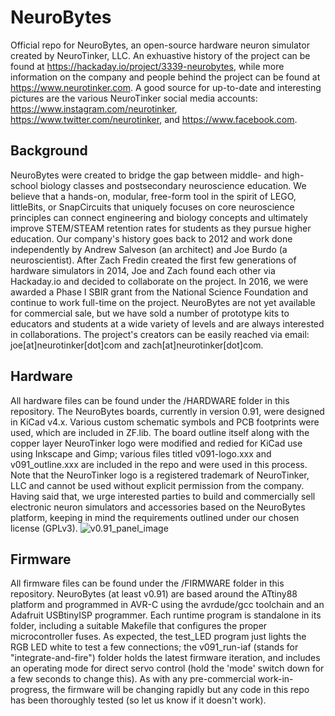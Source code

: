 # NeuroBytes
Official repo for NeuroBytes, an open-source hardware neuron simulator created by NeuroTinker, LLC. An exhuastive history of the project can be found at https://hackaday.io/project/3339-neurobytes, while more information on the company and people behind the project can be found at https://www.neurotinker.com. A good source for up-to-date and interesting pictures are the various NeuroTinker social media accounts: https://www.instagram.com/neurotinker, https://www.twitter.com/neurotinker, and https://www.facebook.com.
## Background
NeuroBytes were created to bridge the gap between middle- and high-school biology classes and postsecondary neuroscience education. We believe that a hands-on, modular, free-form tool in the spirit of LEGO, littleBits, or SnapCircuits that uniquely focuses on core neuroscience principles can connect engineering and biology concepts and ultimately improve STEM/STEAM retention rates for students as they pursue higher education. Our company's history goes back to 2012 and work done independently by Andrew Salveson (an architect) and Joe Burdo (a neuroscientist). After Zach Fredin created the first few generations of hardware simulators in 2014, Joe and Zach found each other via Hackaday.io and decided to collaborate on the project. In 2016, we were awarded a Phase I SBIR grant from the National Science Foundation and continue to work full-time on the project. NeuroBytes are not yet available for commercial sale, but we have sold a number of prototype kits to educators and students at a wide variety of levels and are always interested in collaborations. The project's creators can be easily reached via email: joe[at]neurotinker[dot]com and zach[at]neurotinker[dot]com.
## Hardware
All hardware files can be found under the /HARDWARE folder in this repository. The NeuroBytes boards, currently in version 0.91, were designed in KiCad v4.x. Various custom schematic symbols and PCB footprints were used, which are included in ZF.lib. The board outline itself along with the copper layer NeuroTinker logo were modified and redied for KiCad use using Inkscape and Gimp; various files titled v091-logo.xxx and v091_outline.xxx are included in the repo and were used in this process. Note that the NeuroTinker logo is a registered trademark of NeuroTinker, LLC and cannot be used without explicit permission from the company. Having said that, we urge interested parties to build and commercially sell electronic neuron simulators and accessories based on the NeuroBytes platform, keeping in mind the requirements outlined under our chosen license (GPLv3).
![v0.91_panel_image](https://cdn.hackaday.io/images/4876761473348217286.jpg "NeuroBytes v0.91 boards fresh off the SMT line")
## Firmware
All firmware files can be found under the /FIRMWARE folder in this repository. NeuroBytes (at least v0.91) are based around the ATtiny88 platform and programmed in AVR-C using the avrdude/gcc toolchain and an Adafruit USBtinyISP programmer. Each runtime program is standalone in its folder, including a suitable Makefile that configures the proper microcontroller fuses. As expected, the test_LED program just lights the RGB LED white to test a few connections; the v091_run-iaf (stands for "integrate-and-fire") folder holds the latest firmware iteration, and includes an operating mode for direct servo control (hold the 'mode' switch down for a few seconds to change this). As with any pre-commercial work-in-progress, the firmware will be changing rapidly but any code in this repo has been thoroughly tested (so let us know if it doesn't work).
